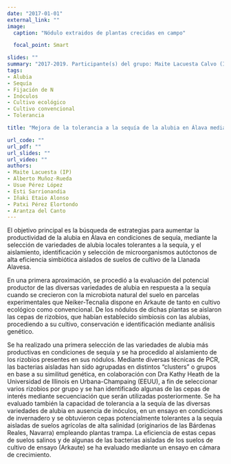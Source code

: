 ```yaml
---
date: "2017-01-01"
external_link: ""
image:
  caption: "Nódulo extraidos de plantas crecidas en campo"

  focal_point: Smart

slides: ""
summary: "2017-2019. Participante(s) del grupo: Maite Lacuesta Calvo (IP), Alberto Muñoz-Rueda, Usue Pérez López, Esti Sarrionandia, Arantza del Canto"
tags:
- Alubia
- Sequía
- Fijación de N
- Inóculos
- Cultivo ecológico
- Cultivo convencional
- Tolerancia

title: "Mejora de la tolerancia a la sequía de la alubia en Álava mediante asociaciones simbióticas de alta eficiencia"

url_code: ""
url_pdf: ""
url_slides: ""
url_video: ""
authors: 
- Maite Lacuesta (IP)
- Alberto Muñoz-Rueda
- Usue Pérez López
- Esti Sarrionandia
- Iñaki Etaio Alonso
- Patxi Pérez Elortondo
- Arantza del Canto
---
```


El objetivo principal es la búsqueda de estrategias para aumentar la productividad de la alubia en Álava en condiciones de sequía, mediante la selección de variedades de alubia locales tolerantes a la sequía, y el aislamiento, identificación y selección de microorganismos autóctonos de alta eficiencia simbiótica aislados de suelos de cultivo de la Llanada Alavesa.

En una primera aproximación, se procedió a la evaluación del potencial productor de las diversas variedades de alubia en respuesta a la sequía cuando se crecieron con la microbiota natural del suelo en parcelas experimentales que Neiker-Tecnalia dispone en Arkaute de tanto en cultivo ecológico como convencional. De los nódulos de dichas plantas se aislaron las cepas de rizobios, que habían establecido simbiosis con las alubias, procediendo a su cultivo, conservación e identificación mediante análisis genético.
 
Se ha realizado una primera selección de las variedades de alubia más productivas en condiciones de sequía y se ha procedido al aislamiento de los rizobios presentes en sus nódulos. Mediante diversas técnicas de PCR, las bacterias aisladas han sido agrupadas en distintos “clusters” o grupos en base a su similitud genética, en colaboración con Dra Kathy Heath de  la Universidad de Illinois en Urbana-Champaing (EEUU), a fin de seleccionar varios rizobios por grupo y se han identificado algunas de las cepas de interés mediante secuenciación que serán utilizadas posteriormente. Se ha evaluado también la capacidad de tolerancia a la sequía de las diversas variedades de alubia en ausencia de inóculos, en un ensayo en condiciones de invernadero y se obtuvieron cepas potencialmente tolerantes a la sequía aisladas de suelos agrícolas de alta salinidad (originarios de las Bárdenas Reales, Navarra) empleando plantas trampa. La eficiencia de estas cepas de suelos salinos y de algunas de las bacterias aisladas de los suelos de cultivo de ensayo (Arkaute) se ha evaluado mediante un ensayo en cámara de crecimiento.
